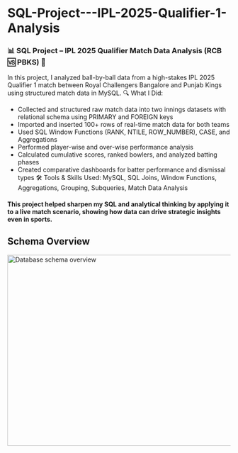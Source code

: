 # SQL-Project---IPL-2025-Qualifier-1-Analysis
###  📊 SQL Project – IPL 2025 Qualifier Match Data Analysis (RCB 🆚 PBKS) 🏏
 In this project, I analyzed ball-by-ball data from a high-stakes IPL 2025 Qualifier 1 match between Royal Challengers Bangalore and Punjab Kings using structured match data in MySQL.
 🔍 What I Did:
 - Collected and structured raw match data into two innings datasets with relational schema using PRIMARY and FOREIGN keys
 - Imported and inserted 100+ rows of real-time match data for both teams
 - Used SQL Window Functions (RANK, NTILE, ROW_NUMBER), CASE, and Aggregations
 - Performed player-wise and over-wise performance analysis
 - Calculated cumulative scores, ranked bowlers, and analyzed batting phases
 - Created comparative dashboards for batter performance and dismissal types
 🛠️ Tools & Skills Used: MySQL, SQL Joins, Window Functions, Aggregations, Grouping, Subqueries, Match Data Analysis
 #### This project helped sharpen my SQL and analytical thinking by applying it to a live match scenario, showing how data can drive strategic insights even in sports.
## Schema Overview
<img width="711" height="431" alt="Database schema overview" src="https://github.com/user-attachments/assets/31eaf2a9-1031-458e-aa05-1be751492b54" />
